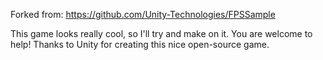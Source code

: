 Forked from: https://github.com/Unity-Technologies/FPSSample

This game looks really cool, so I'll try and make on it. You are welcome to help! Thanks to Unity for creating this nice open-source game.
